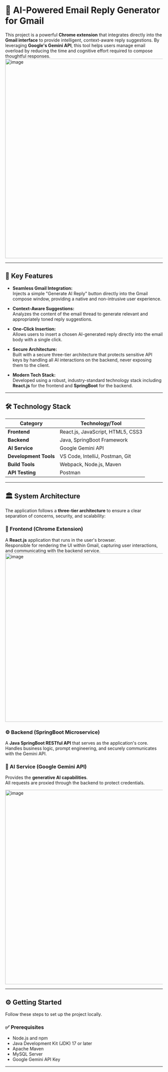 # 💌 AI-Powered Email Reply Generator for Gmail

This project is a powerful **Chrome extension** that integrates directly into the **Gmail interface** to provide intelligent, context-aware reply suggestions. By leveraging **Google's Gemini API**, this tool helps users manage email overload by reducing the time and cognitive effort required to compose thoughtful responses.
<img width="1304" height="637" alt="image" src="https://github.com/user-attachments/assets/866dcabe-af4d-4667-9b08-7696c9373182" />

---

## 🚀 Key Features

- **Seamless Gmail Integration:**  
  Injects a simple "Generate AI Reply" button directly into the Gmail compose window, providing a native and non-intrusive user experience.

- **Context-Aware Suggestions:**  
  Analyzes the content of the email thread to generate relevant and appropriately toned reply suggestions.

- **One-Click Insertion:**  
  Allows users to insert a chosen AI-generated reply directly into the email body with a single click.

- **Secure Architecture:**  
  Built with a secure three-tier architecture that protects sensitive API keys by handling all AI interactions on the backend, never exposing them to the client.

- **Modern Tech Stack:**  
  Developed using a robust, industry-standard technology stack including **React.js** for the frontend and **SpringBoot** for the backend.

---

## 🛠️ Technology Stack

| **Category**          | **Technology/Tool**                       |
|-----------------------|-------------------------------------------|
| **Frontend**          | React.js, JavaScript, HTML5, CSS3         |
| **Backend**           | Java, SpringBoot Framework                |
| **AI Service**        | Google Gemini API                         |
| **Development Tools** | VS Code, IntelliJ, Postman, Git           |
| **Build Tools**       | Webpack, Node.js, Maven                   |
| **API Testing**       | Postman                                   |

---

## 🏛️ System Architecture

The application follows a **three-tier architecture** to ensure a clear separation of concerns, security, and scalability:

### 🧩 Frontend (Chrome Extension)
A **React.js** application that runs in the user's browser.  
Responsible for rendering the UI within Gmail, capturing user interactions, and communicating with the backend service.
<img width="712" height="538" alt="image" src="https://github.com/user-attachments/assets/9349b2a7-3e12-4fb0-9919-ce278d75b14c" />

### ⚙️ Backend (SpringBoot Microservice)
A **Java SpringBoot RESTful API** that serves as the application's core.  
Handles business logic, prompt engineering, and securely communicates with the Gemini API.

### 🧠 AI Service (Google Gemini API)
Provides the **generative AI capabilities**.  
All requests are proxied through the backend to protect credentials.

<img width="932" height="621" alt="image" src="https://github.com/user-attachments/assets/af0d4e94-0c6d-47d2-9aad-fff25a623c1d" />

---

## ⚙️ Getting Started

Follow these steps to set up the project locally.

### ✅ Prerequisites
- Node.js and npm  
- Java Development Kit (JDK) 17 or later  
- Apache Maven  
- MySQL Server  
- Google Gemini API Key

---
